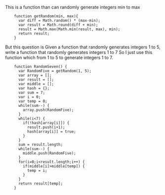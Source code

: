 This is a function than can randomly generate integers min to max

        function getRandom(min, max){
          var diff = Math.random() * (max-min);
          var result = Math.round(diff + min);
          result = Math.max(Math.min(result, max), min);
          return result;
        }

But this question is Given a function that randomly generates integers 1 to 5, write a function that randomly generates integers 1 to 7
So I just use this function which from 1 to 5 to generate integers 1 to 7.

        function RandomSeven() {
          var RandomFive = getRandom(1, 5);
          var array = [];
          var result = [];
          var middle = [];
          var hash = {};
          var sum = 7;
          var i = 0;
          var temp = 0;
          while(sum--) {
            array.push(RandomFive);
          }
          while(i<7) {
            if(!hash[array[i]]) {
              result.push(i+1);
              hash[array[i]] = true;
            }
          }
          sum = result.length;
          while(sum--) {
            middle.push(RandomFive);
          }
          for(i=0;i<result.length;i++) {
            if(middle[i]>middle[temp]) {
              temp = i;
            }
          }
          return result[temp];
        }
